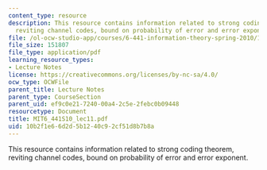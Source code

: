 ```yaml
---
content_type: resource
description: This resource contains information related to strong coding theorem,
  reviting channel codes, bound on probability of error and error exponent.
file: /ol-ocw-studio-app/courses/6-441-information-theory-spring-2010/10b2f1e66d2d5b1240c92cf51d8b7b8a_MIT6_441S10_lec11.pdf
file_size: 151807
file_type: application/pdf
learning_resource_types:
- Lecture Notes
license: https://creativecommons.org/licenses/by-nc-sa/4.0/
ocw_type: OCWFile
parent_title: Lecture Notes
parent_type: CourseSection
parent_uid: ef9c0e21-7240-00a4-2c5e-2febc0b09448
resourcetype: Document
title: MIT6_441S10_lec11.pdf
uid: 10b2f1e6-6d2d-5b12-40c9-2cf51d8b7b8a
---
```

This resource contains information related to strong coding theorem, reviting channel codes, bound on probability of error and error exponent.
